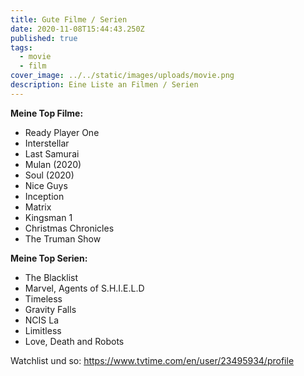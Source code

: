 ```yaml
---
title: Gute Filme / Serien
date: 2020-11-08T15:44:43.250Z
published: true
tags:
  - movie
  - film
cover_image: ../../static/images/uploads/movie.png
description: Eine Liste an Filmen / Serien
---
```

**Meine Top Filme:**

* Ready Player One
* Interstellar
* Last Samurai
* Mulan (2020)
* Soul (2020)
* Nice Guys
* Inception
* Matrix
* Kingsman 1
* Christmas Chronicles
* The Truman Show

**Meine Top Serien:**

* The Blacklist
* Marvel, Agents of S.H.I.E.L.D
* Timeless
* Gravity Falls
* NCIS La
* Limitless
* Love, Death and Robots

Watchlist und so: <https://www.tvtime.com/en/user/23495934/profile>